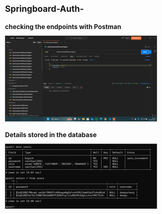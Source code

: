﻿# Springboard-Auth-
 ## checking the endpoints with Postman
 ![](./output.png)
 ## Details stored in the database
  ![](./output2.png)




